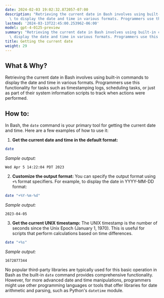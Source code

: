 ```yaml
---
date: 2024-02-03 19:02:32.872057-07:00
description: "Retrieving the current date in Bash involves using built-in commands\
  \ to display the date and time in various formats. Programmers use this functionality\u2026"
lastmod: '2024-03-13T22:45:00.253962-06:00'
model: gpt-4-0125-preview
summary: "Retrieving the current date in Bash involves using built-in commands to\
  \ display the date and time in various formats. Programmers use this functionality\u2026"
title: Getting the current date
weight: 29
---
```


## What & Why?
Retrieving the current date in Bash involves using built-in commands to display the date and time in various formats. Programmers use this functionality for tasks such as timestamping logs, scheduling tasks, or just as part of their system information scripts to track when actions were performed.

## How to:
In Bash, the `date` command is your primary tool for getting the current date and time. Here are a few examples of how to use it:

1. **Get the current date and time in the default format:**

```bash
date
```

*Sample output:*
```
Wed Apr 5 14:22:04 PDT 2023
```

2. **Customize the output format:** You can specify the output format using `+%` format specifiers. For example, to display the date in YYYY-MM-DD format:

```bash
date "+%Y-%m-%d"
```

*Sample output:*
```
2023-04-05
```

3. **Get the current UNIX timestamp:** The UNIX timestamp is the number of seconds since the Unix Epoch (January 1, 1970). This is useful for scripts that perform calculations based on time differences.

```bash
date "+%s"
```

*Sample output:*
```
1672877344
```

No popular third-party libraries are typically used for this basic operation in Bash as the built-in `date` command provides comprehensive functionality. However, for more advanced date and time manipulations, programmers might use other programming languages or tools that offer libraries for date arithmetic and parsing, such as Python's `datetime` module.
